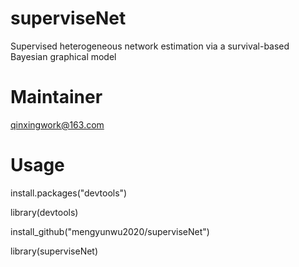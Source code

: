 # superviseNet
Supervised heterogeneous network estimation via a survival-based Bayesian graphical model

# Maintainer
qinxingwork@163.com
 
# Usage

install.packages("devtools")

library(devtools)

install_github("mengyunwu2020/superviseNet")

library(superviseNet)
